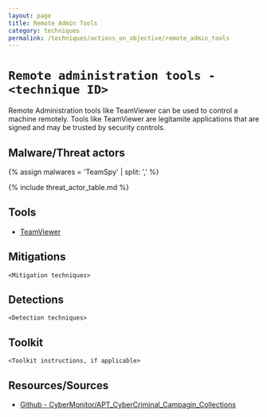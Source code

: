 ```yaml
---
layout: page
title: Remote Admin Tools
category: techniques
permalink: /techniques/actions_on_objective/remote_admin_tools
---
```

# `Remote administration tools - <technique ID>`

Remote Administration tools like TeamViewer can be used to control a machine remotely. Tools like TeamViewer are legitamite applications that are signed and may be trusted by security controls.

## Malware/Threat actors

{% assign malwares = 'TeamSpy' | split: ',' %}

{% include threat_actor_table.md %}

## Tools

* [TeamViewer](https://www.teamviewer.com/en-us/)

## Mitigations

`<Mitigation techniques>`

## Detections

`<Detection techniques>`

## Toolkit

`<Toolkit instructions, if applicable>`

## Resources/Sources

* [Github - CyberMonitor/APT_CyberCriminal_Campagin_Collections](https://github.com/CyberMonitor/APT_CyberCriminal_Campagin_Collections)